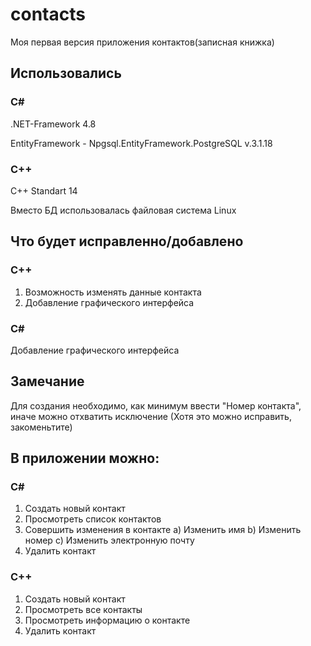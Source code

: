 # contacts
Моя первая версия приложения контактов(записная книжка)

## Использовались
### C#
.NET-Framework 4.8

EntityFramework - Npgsql.EntityFramework.PostgreSQL v.3.1.18
### C++
C++ Standart 14

Вместо БД использовалась файловая система Linux

## Что будет исправленно/добавлено
### C++
1) Возможность изменять данные контакта
2) Добавление графического интерфейса
### C#
Добавление графического интерфейса

## Замечание
Для создания необходимо, как минимум ввести "Номер контакта", иначе можно отхватить исключение (Хотя это можно исправить, закоменьтите)

## В приложении можно:
### C#
1) Создать новый контакт
2) Просмотреть список контактов
3) Совершить изменения в контакте a) Изменить имя b) Изменить номер c) Изменить электронную почту
4) Удалить контакт
### C++
1) Создать новый контакт
2) Просмотреть все контакты
3) Просмотреть информацию о контакте
4) Удалить контакт
